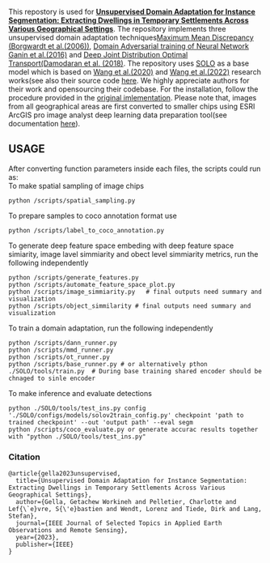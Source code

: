 This repostory is used for [**Unsupervised Domain Adaptation for Instance Segmentation: Extracting Dwellings in Temporary Settlements Across Various Geographical Settings**](https://ieeexplore.ieee.org/document/10363437). The repository implements three unsupervised domain adaptation techniques[Maximum Mean Discrepancy (Borgwardt et al.(2006))](), [Domain Adversarial training of Neural Network Ganin et al.(2016)](https://www.jmlr.org/papers/volume17/15-239/15-239.pdf) and [Deep Joint Distribution Optimal Transport(Damodaran et al. (2018)](https://openaccess.thecvf.com/content_ECCV_2018/papers/Bharath_Bhushan_Damodaran_DeepJDOT_Deep_Joint_ECCV_2018_paper.pdf). The repository uses [SOLO](https://github.com/WXinlong/SOLO) as a base model which is based on [Wang et al.(2020)](https://arxiv.org/pdf/1912.04488) and [Wang et al.(2022)](https://arxiv.org/pdf/2003.10152) research works(see also their source code [here](https://github.com/WXinlong/SOLO). We highly appreciate authors for their work and opensourcing their codebase. For the installation, follow the procedure provided in the [original imlementation](https://github.com/WXinlong/SOLO/blob/master/docs/INSTALL.md). Please note that, images from all geographical areas are first converted to smaller chips using ESRI ArcGIS pro image analyst deep learning data preparation tool(see documentation [here](https://pro.arcgis.com/en/pro-app/latest/tool-reference/image-analyst/export-training-data-for-deep-learning.htm)). 
## USAGE 
After converting function parameters inside each files, the scripts could run as: <br />
To make spatial sampling of image chips <br />
```
python /scripts/spatial_sampling.py
```
To prepare samples to coco annotation format use
```
python /scripts/label_to_coco_annotation.py 
```
To generate deep feature space embeding with deep feature space simiarity, image lavel simmiarity and obect level simmiarity metrics, run the following independently

```
python /scripts/generate_features.py
python /scripts/automate_feature_space_plot.py
python /scripts/image_simmiarity.py   # final outputs need summary and visualization
python /scripts/object_simmilarity # final outputs need summary and visualization
```

To train a domain adaptation, run the following independently
```
python /scripts/dann_runner.py
python /scripts/mmd_runner.py
python /scripts/ot_runner.py
python /scripts/base_runner.py # or alternatively pthon ./SOLO/tools/train.py  # During base training shared encoder should be chnaged to sinle encoder
```
To make inference and evaluate detections
```
python ./SOLO/tools/test_ins.py config './SOLO/configs/models/solov2train_config.py' checkpoint 'path to trained checkpoint' --out 'output path' --eval segm 
python /scripts/coco_evaluate.py or generate accurac results together with "python ./SOLO/tools/test_ins.py"
```
### Citation 
```
@article{gella2023unsupervised,
  title={Unsupervised Domain Adaptation for Instance Segmentation: Extracting Dwellings in Temporary Settlements Across Various Geographical Settings},
  author={Gella, Getachew Workineh and Pelletier, Charlotte and Lef{\`e}vre, S{\'e}bastien and Wendt, Lorenz and Tiede, Dirk and Lang, Stefan},
  journal={IEEE Journal of Selected Topics in Applied Earth Observations and Remote Sensing},
  year={2023},
  publisher={IEEE}
}
```

